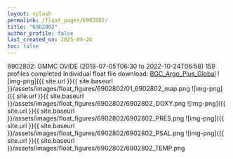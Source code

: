 ```yaml
---
layout: splash
permalink: /float_pages/6902802/
title: "6902802"
author_profile: false
last_created_on: 2025-09-26
toc: false
---
```

 
6902802: GMMC OVIDE (2018-07-05T06:30 to 2022-10-24T06:58)
159 profiles completed
Individual float file download: [BGC_Argo_Plus_Global](https://ftp.soest.hawaii.edu/bgc_argo_plus/Individual_Floats/outliers_removed/6902802_Sprof_processed.nc)
![img-png]({{ site.url }}{{ site.baseurl }}/assets/images/float_figures/6902802/01_6902802_map.png
![img-png]({{ site.url }}{{ site.baseurl }}/assets/images/float_figures/6902802/6902802_DOXY.png
![img-png]({{ site.url }}{{ site.baseurl }}/assets/images/float_figures/6902802/6902802_PRES.png
![img-png]({{ site.url }}{{ site.baseurl }}/assets/images/float_figures/6902802/6902802_PSAL.png
![img-png]({{ site.url }}{{ site.baseurl }}/assets/images/float_figures/6902802/6902802_TEMP.png

